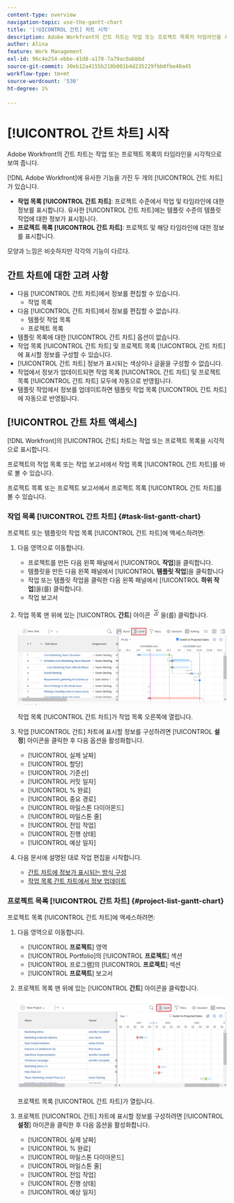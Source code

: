 ```yaml
---
content-type: overview
navigation-topic: use-the-gantt-chart
title: '[!UICONTROL 간트] 차트 시작'
description: Adobe Workfront의 간트 차트는 작업 또는 프로젝트 목록의 타임라인을 시각적으로 보여 줍니다.
author: Alina
feature: Work Management
exl-id: 96c4e254-ebbe-41d8-a178-7a79ac0abbbd
source-git-commit: 30eb12a4155b218b001b4d235229fbb0fbe40a45
workflow-type: tm+mt
source-wordcount: '530'
ht-degree: 1%

---
```


# [!UICONTROL 간트 차트] 시작

<!-- Audited: 01/2024 -->

Adobe Workfront의 간트 차트는 작업 또는 프로젝트 목록의 타임라인을 시각적으로 보여 줍니다.

[!DNL Adobe Workfront]에 유사한 기능을 가진 두 개의 [!UICONTROL 간트 차트]가 있습니다.

* **작업 목록 [!UICONTROL 간트 차트]**: 프로젝트 수준에서 작업 및 타임라인에 대한 정보를 표시합니다. 유사한 [!UICONTROL 간트 차트]에는 템플릿 수준의 템플릿 작업에 대한 정보가 표시됩니다.
* **프로젝트 목록 [!UICONTROL 간트 차트]**: 프로젝트 및 해당 타임라인에 대한 정보를 표시합니다.

모양과 느낌은 비슷하지만 각각의 기능이 다르다.

## 간트 차트에 대한 고려 사항

* 다음 [!UICONTROL 간트 차트]에서 정보를 편집할 수 있습니다.
   * 작업 목록
* 다음 [!UICONTROL 간트 차트]에서 정보를 편집할 수 없습니다.
   * 템플릿 작업 목록
   * 프로젝트 목록
* 템플릿 목록에 대한 [!UICONTROL 간트 차트] 옵션이 없습니다.
* 작업 목록 [!UICONTROL 간트 차트] 및 프로젝트 목록 [!UICONTROL 간트 차트]에 표시할 정보를 구성할 수 있습니다.
* [!UICONTROL 간트 차트] 정보가 표시되는 색상이나 글꼴을 구성할 수 없습니다.
* 작업에서 정보가 업데이트되면 작업 목록 [!UICONTROL 간트 차트] 및 프로젝트 목록 [!UICONTROL 간트 차트] 모두에 자동으로 반영됩니다.
* 템플릿 작업에서 정보를 업데이트하면 템플릿 작업 목록 [!UICONTROL 간트 차트]에 자동으로 반영됩니다.

## [!UICONTROL 간트 차트 액세스]

[!DNL Workfront]의 [!UICONTROL 간트] 차트는 작업 또는 프로젝트 목록을 시각적으로 표시합니다.

프로젝트의 작업 목록 또는 작업 보고서에서 작업 목록 [!UICONTROL 간트 차트]를 바로 볼 수 있습니다.

프로젝트 목록 또는 프로젝트 보고서에서 프로젝트 목록 [!UICONTROL 간트 차트]를 볼 수 있습니다.

### 작업 목록 [!UICONTROL 간트 차트] {#task-list-gantt-chart}

<!--The task list [!UICONTROL Gantt Chart] is accessible in the following areas:

* In a Project

   * [!UICONTROL Tasks] section
   * [!UICONTROL Subtasks] section of a task

* In a [!UICONTROL Template]

* In a [!UICONTROL Task] report-->

프로젝트 또는 템플릿의 작업 목록 [!UICONTROL 간트 차트]에 액세스하려면:

1. 다음 영역으로 이동합니다.

   * 프로젝트를 만든 다음 왼쪽 패널에서 [!UICONTROL **작업**]&#x200B;을 클릭합니다.
   * 템플릿을 만든 다음 왼쪽 패널에서 [!UICONTROL **템플릿 작업**]&#x200B;을 클릭합니다
   * 작업 또는 템플릿 작업을 클릭한 다음 왼쪽 패널에서 [!UICONTROL **하위 작업**]&#x200B;을(를) 클릭합니다.
   * 작업 보고서

1. 작업 목록 맨 위에 있는 [!UICONTROL **간트**] 아이콘 ![](assets/gantt-icon-nwe.png)을(를) 클릭합니다.

   ![](assets/task-list-gantt.png)

   작업 목록 [!UICONTROL 간트 차트]가 작업 목록 오른쪽에 열립니다.

1. 작업 [!UICONTROL 간트] 차트에 표시할 정보를 구성하려면 [!UICONTROL **설정**] 아이콘을 클릭한 후 다음 옵션을 활성화합니다.

   * [!UICONTROL 실제 날짜]
   * [!UICONTROL 할당]
   * [!UICONTROL 기준선]
   * [!UICONTROL 커밋 일자]
   * [!UICONTROL % 완료]
   * [!UICONTROL 중요 경로]
   * [!UICONTROL 마일스톤 다이아몬드]
   * [!UICONTROL 마일스톤 줄]
   * [!UICONTROL 전임 작업]
   * [!UICONTROL 진행 상태]
   * [!UICONTROL 예상 일자]

1. 다음 문서에 설명된 대로 작업 편집을 시작합니다.

   * [간트 차트에 정보가 표시되는 방식 구성](../use-the-gantt-chart/configure-info-on-gantt-chart.md)
   * [작업 목록 간트 차트에서 정보 업데이트](../use-the-gantt-chart/update-info-task-list-gantt.md)

### 프로젝트 목록 [!UICONTROL 간트 차트] {#project-list-gantt-chart}

<!--The project list [!UICONTROL Gantt Chart] is accessible in the following areas:

* In the [!UICONTROL Projects] area
* In the [!UICONTROL Projects] section of a [!UICONTROL Portfolio]
* In the [!UICONTROL Projects] section of a [!UICONTROL Program]
* In a [!UICONTROL Project] report-->

프로젝트 목록 [!UICONTROL 간트 차트]에 액세스하려면:

1. 다음 영역으로 이동합니다.

   * [!UICONTROL **프로젝트**] 영역
   * [!UICONTROL Portfolio]의 [!UICONTROL **프로젝트**] 섹션
   * [!UICONTROL 프로그램]의 [!UICONTROL **프로젝트**] 섹션
   * [!UICONTROL **프로젝트**] 보고서

1. 프로젝트 목록 맨 위에 있는 [!UICONTROL **간트**] 아이콘을 클릭합니다.

   ![](assets/project-list-gantt.png)

   프로젝트 목록 [!UICONTROL 간트 차트]가 열립니다.

1. 프로젝트 [!UICONTROL 간트] 차트에 표시할 정보를 구성하려면 [!UICONTROL **설정**] 아이콘을 클릭한 후 다음 옵션을 활성화합니다.

   * [!UICONTROL 실제 날짜]
   * [!UICONTROL % 완료]
   * [!UICONTROL 마일스톤 다이아몬드]
   * [!UICONTROL 마일스톤 줄]
   * [!UICONTROL 전임 작업]
   * [!UICONTROL 진행 상태]
   * [!UICONTROL 예상 일자]
